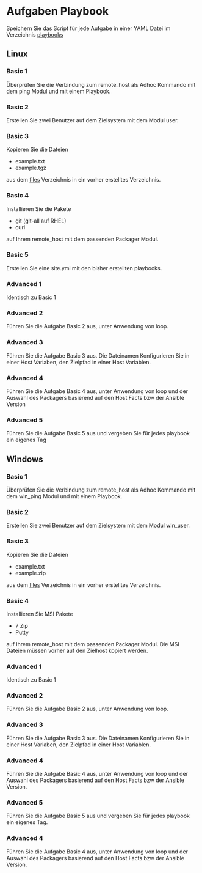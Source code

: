 # Aufgaben Playbook

Speichern Sie das Script für jede Aufgabe in einer YAML Datei im Verzeichnis [playbooks](../playbooks)

## Linux

### Basic 1
Überprüfen Sie die Verbindung zum remote_host als Adhoc Kommando mit dem ping Modul und mit einem Playbook.

### Basic 2
Erstellen Sie zwei Benutzer auf dem Zielsystem mit dem Modul user.

### Basic 3
Kopieren Sie die Dateien

- example.txt
- example.tgz

aus dem [files](../files) Verzeichnis in ein vorher erstelltes Verzeichnis.

### Basic 4
Installieren Sie die Pakete

- git (git-all auf RHEL)
- curl

auf Ihrem remote_host mit dem passenden Packager Modul.

### Basic 5
Erstellen Sie eine site.yml mit den bisher erstellten playbooks.

### Advanced 1
Identisch zu Basic 1

### Advanced 2
Führen Sie die Aufgabe Basic 2 aus, unter Anwendung von loop.

### Advanced 3
Führen Sie die Aufgabe Basic 3 aus. Die Dateinamen Konfigurieren Sie in einer Host Variaben, den Zielpfad in einer Host Variablen.

### Advanced 4
Führen Sie die Aufgabe Basic 4 aus, unter Anwendung von loop und der Auswahl des
Packagers basierend auf den Host Facts bzw der Ansible Version

### Advanced 5
Führen Sie die Aufgabe Basic 5 aus und vergeben Sie für jedes playbook ein eigenes Tag

## Windows

### Basic 1
Überprüfen Sie die Verbindung zum remote_host als Adhoc Kommando mit dem win_ping Modul und mit einem Playbook.

### Basic 2
Erstellen Sie zwei Benutzer auf dem Zielsystem mit dem Modul win_user.

### Basic 3
Kopieren Sie die Dateien

- example.txt
- example.zip

aus dem [files](../files) Verzeichnis in ein vorher erstelltes Verzeichnis.

### Basic 4
Installieren Sie MSI Pakete

- 7 Zip
- Putty

auf Ihrem remote_host mit dem passenden Packager Modul. Die MSI Dateien müssen vorher auf den Zielhost kopiert werden.

### Advanced 1
Identisch zu Basic 1

### Advanced 2
Führen Sie die Aufgabe Basic 2 aus, unter Anwendung von loop.

### Advanced 3
Führen Sie die Aufgabe Basic 3 aus. Die Dateinamen Konfigurieren Sie in einer Host Variaben, den Zielpfad in einer Host Variablen.

### Advanced 4
Führen Sie die Aufgabe Basic 4 aus, unter Anwendung von loop und der Auswahl des
Packagers basierend auf den Host Facts bzw der Ansible Version. 

### Advanced 5
Führen Sie die Aufgabe Basic 5 aus und vergeben Sie für jedes playbook ein eigenes Tag.

### Advanced 4
Führen Sie die Aufgabe Basic 4 aus, unter Anwendung von loop und der Auswahl des
Packagers basierend auf den Host Facts bzw der Ansible Version.
